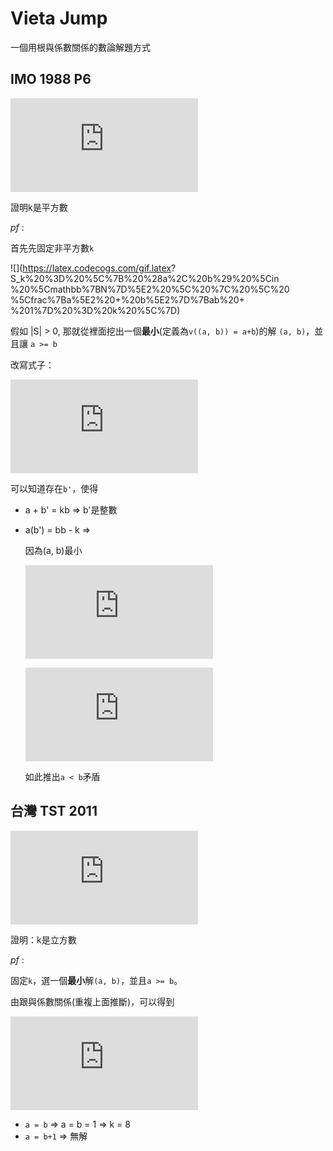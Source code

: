 # Vieta Jump

一個用根與係數關係的數論解題方式

## IMO 1988 P6

![](https://latex.codecogs.com/gif.latex?k%20%3D%20%5Cfrac%7Ba%5E2%20&plus;%20b%5E2%7D%7Bab%20&plus;%201%7D%20%5Cin%20%5Cmathbb%7BN%7D)

證明k是平方數

*pf* :

首先先固定非平方數`k`

![](https://latex.codecogs.com/gif.latex?
S_k%20%3D%20%5C%7B%20%28a%2C%20b%29%20%5Cin
%20%5Cmathbb%7BN%7D%5E2%20%5C%20%7C%20%5C%20
%5Cfrac%7Ba%5E2%20&plus;%20b%5E2%7D%7Bab%20&plus;
%201%7D%20%3D%20k%20%5C%7D)

假如 |S| > 0, 那就從裡面挖出一個**最小**(定義為`v((a, b)) = a+b`)的解 `(a, b)`，並且讓 `a >= b`

改寫式子：

![](https://latex.codecogs.com/gif.latex?a%5E2%20-%20%28kb%29a%20&plus;%20%28b%5E2%20-%20k%29%20%3D%200)

可以知道存在`b'`，使得

* a + b' = kb => b'是整數

* a(b') = bb - k =>

    因為(a, b)最小
    
    ![](https://latex.codecogs.com/gif.latex?%28b%27%2C%20b%29%20%5Cin%20S_k%20%5CRightarrow%20a%20%5Cleq%20b%27)

    ![](https://latex.codecogs.com/gif.latex?a%5E2%20%5Cleq%20ab%27%20%3D%20b%5E2%20-%20k)
    
    如此推出`a < b`矛盾

## 台灣 TST 2011

![](https://latex.codecogs.com/gif.latex?k=%5Cfrac%7Ba%5E2%20&plus;%20b%5E2%20&plus;%206%7D%7Bab%7D%20%5Cin%20%5Cmathbb%7BN%7D)

證明：k是立方數

*pf* :

固定`k`，選一個**最小**解`(a, b)`，並且`a >= b`。

由跟與係數關係(重複上面推斷)，可以得到

![](https://latex.codecogs.com/gif.latex?b%20%5Cleq%20a%20%5Cleq%20%5Csqrt%7Bb%5E2%20&plus;%206%7D)

* `a = b` => a = b = 1 => k = 8
* `a = b+1` => 無解

